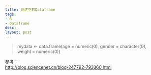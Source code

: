 ```yaml
---
title: 创建空的Dataframe
tags:
- R
- Dataframe
desc: 
layout: post
---
```


> mydata <- data.frame(age = numeric(0), gender = character(0), weight = numeric(0))

参考：    
http://blog.sciencenet.cn/blog-247792-793360.html